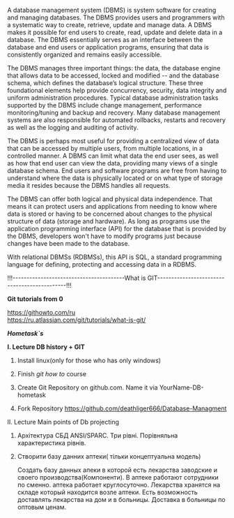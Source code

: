 A database management system (DBMS) is system software for creating and managing databases. The DBMS provides users and programmers with a systematic way to create, retrieve, update and manage data.
A DBMS makes it possible for end users to create, read, update and delete data in a database. The DBMS essentially serves as an interface between the database and end users or application programs, ensuring that data is consistently organized and remains easily accessible.

The DBMS manages three important things: the data, the database engine that allows data to be accessed, locked and modified -- and the database schema, which defines the database’s logical structure. These three foundational elements help provide concurrency, security, data integrity and uniform administration procedures. Typical database administration tasks supported by the DBMS include change management, performance monitoring/tuning and backup and recovery. Many database management systems are also responsible for automated rollbacks, restarts and recovery as well as the logging and auditing of activity.

The DBMS is perhaps most useful for providing a centralized view of data that can be accessed by multiple users, from multiple locations, in a controlled manner. A DBMS can limit what data the end user sees, as well as how that end user can view the data, providing many views of a single database schema. End users and software programs are free from having to understand where the data is physically located or on what type of storage media it resides because the DBMS handles all requests.

The DBMS can offer both logical and physical data independence. That means it can protect users and applications from needing to know where data is stored or having to be concerned about changes to the physical structure of data (storage and hardware). As long as programs use the application programming interface (API) for the database that is provided by the DBMS, developers won't have to modify programs just because changes have been made to the database.

With relational DBMSs (RDBMSs), this API is SQL, a standard programming language for defining, protecting and accessing data in a RDBMS.

!!!----------------------------------------What is GIT---------------------------------------------!!!

**Git tutorials from 0**

 https://githowto.com/ru  
 https://ru.atlassian.com/git/tutorials/what-is-git/

**_Hometask`s_**

**I. Lecture DB history + GIT**

1. Install linux(only for those who has only windows)

2. Finish _git how to_ course

3. Create Git Repository on github.com. Name it via YourName-DB-hometask

4. Fork Repository https://github.com/deathliger666/Database-Managment

II. Lecture Main points of Db projecting

1. Архітектура СБД ANSI/SPARC. Три рівні. Порівняльна характеристика рівнів.
   

2. Створити базу данних аптеки( тільки концептуальна модель)
    
     Создать базу данных апеки в которой есть лекарства заводские и своего производства(Компоненти).
     В аптеке работают сотрудники по сменно. аптека работает круглосуточно. 
     Лекарства хранятся на складе который находится возле аптеки.
     Есть возможность доставлять лекарства на дом и в больницы. Доставка в больницы по оптовым ценам.

